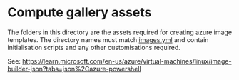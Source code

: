 # Compute gallery assets

The folders in this directory are the assets required for creating azure image 
templates. The directory names must match [images.yml](../images.yml) and contain
initialisation scripts and any other customisations required.

See: https://learn.microsoft.com/en-us/azure/virtual-machines/linux/image-builder-json?tabs=json%2Cazure-powershell
